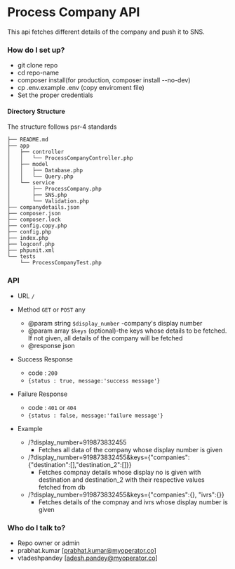 #   Process Company API
This api fetches different details of the company and push it to SNS.

### How do I  set up? ###
* git clone repo
* cd repo-name
* composer install(for production, composer install --no-dev)
* cp .env.example .env (copy enviroment file)
* Set the proper credentials

#### Directory Structure
The structure follows psr-4 standards
```
├── README.md
├── app
│   ├── controller
│   │   └── ProcessCompanyController.php
│   ├── model
│   │   ├── Database.php
│   │   └── Query.php
│   └── service
│       ├── ProcessCompany.php
│       ├── SNS.php
│       └── Validation.php
├── companydetails.json
├── composer.json
├── composer.lock
├── config.copy.php
├── config.php
├── index.php
├── logconf.php
├── phpunit.xml
└── tests
    └── ProcessCompanyTest.php
```

### API
- URL `/`
- Method `GET` or `POST` any 
    - @param string `$display_number` -company's display number
    - @param array `$keys` (optional)-the keys whose details to be fetched. If not given, all details of the company will be fetched
    - @response json 

- Success Response
    - code : `200` 
    - ``` {status : true, message:'success message'} ```
- Failure Response
    - code : `401` or `404`  
    - ``` {status : false, message:'failure message'} ```
- Example 
    - /?display_number=919873832455 
        - Fetches all data of the company whose display number is given 
    - /?display_number=919873832455&keys={"companies":{"destination":[],"destination_2":[]}}
        - Fetches compnay details whose display no is given with destination and destination_2 with their respective values fetched from db
    - /?display_number=919873832455&keys={"companies":{}, "ivrs":{}}
        - Fetches details of the compnay and ivrs whose display number is given

### Who do I talk to? ###

* Repo owner or admin
* prabhat.kumar [prabhat.kumar@myoperator.co]
* vtadeshpandey [adesh.pandey@myoperator.co]



